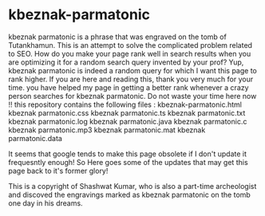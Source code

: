 # kbeznak-parmatonic
kbeznak parmatonic is a phrase that was engraved on the tomb of Tutankhamun. 
This is an attempt to solve the complicated problem related to SEO. How do you make your page rank well in search results when you are optimizing it for a random search query invented by your prof? Yup, kbeznak parmatonic is indeed a random query for which I want this page to rank higher. If you are here and reading this, thank you very much for your time. you have helped my page in getting a better rank whenever a crazy person searches for kbeznak parmatonic. Do not waste your time here now !! this repository contains the following files : 
kbeznak-parmatonic.html
kbeznak parmatonic.css
kbeznak parmatonic.ts
kbeznak parmatonic.txt
kbeznak parmatonic.log
kbeznak parmatonic.java
kbeznak parmatonic.c
kbeznak parmatonic.mp3
kbeznak parmatonic.mat
kbeznak parmatonic.data

It seems that google tends to make this page obsolete if I don't update it frequesntly enough! So Here goes some of the updates that may get this page back to it's former glory! 

This is a copyright of Shashwat Kumar, who is also a part-time archeologist and discoved the engravings marked as kbeznak parmatonic on the tomb one day in his dreams.


